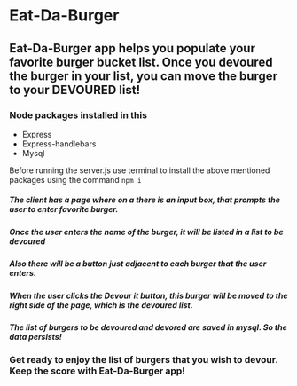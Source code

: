 # Eat-Da-Burger
## Eat-Da-Burger  app helps you populate  your favorite burger bucket list. Once you devoured the burger in your list, you can move the burger to your DEVOURED list!



### Node packages installed in this 
* Express
* Express-handlebars
* Mysql


Before running the server.js use terminal to install the above mentioned packages using the command ```` npm i ````


##### The client  has a  page where on a there is an input box, that prompts the user to enter favorite burger.

##### Once the user enters the name of the burger, it will be listed in a list to be devoured

##### Also there will be a button just adjacent to each burger that the user enters. 

##### When the user clicks the Devour it button, this burger will be moved to the right side of the page, which is the devoured list.

##### The list of burgers to be devoured and devored are saved in mysql. So the data persists!


### Get ready to enjoy the list of burgers that you wish to devour. Keep the score with Eat-Da-Burger app!